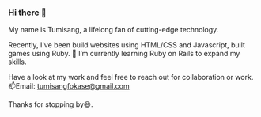 ### Hi there 👋
My name is Tumisang, a lifelong fan of cutting-edge technology.
<br>
<!---**TumisangF/TumisangF** is a ✨ _special_ ✨ repository because its `README.md` (this file) appears on your GitHub profile.!
<!--- 🔭 I -->
<!--- 🔭 I  -->
<!--- 
<!--- 👯 I’m looking to collaborate on ... -->
<!--- 🤔 I’m looking for help with ...-->
<!--- 💬 Ask me about ...-->
<!--- 📫 How to reach me: ...-->
<!--- 😄 Pronouns: ...
<!--- ⚡ Fun fact: ...-->
Recently, I've been build websites using HTML/CSS and Javascript, built games using Ruby. 🌱 I’m currently learning Ruby on Rails to expand my skills. 
<br>

Have a look at my work and feel free to reach out for collaboration or work.
<br>
📫Email: tumisangfokase@gmail.com
<br>

Thanks for stopping by😄.
